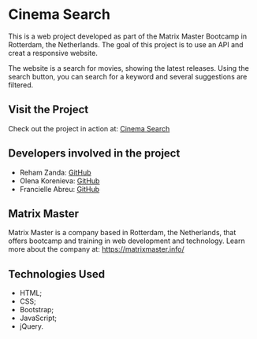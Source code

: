 <!DOCTYPE html>
<html>
<head>
    <meta charset="UTF-8">
</head>
<body>
    <h1>Cinema Search</h1>
    <p>This is a web project developed as part of the Matrix Master Bootcamp in Rotterdam, the Netherlands. The goal of this project is to use an API and creat a responsive website.</p>
    <p>The website is a search for movies, showing the latest releases. Using the search button, you can search for a keyword and several suggestions are filtered.</p>
    <h2>Visit the Project</h2>
    <p>Check out the project in action at: <a href="https://francielleabreu.github.io/search-movie/">Cinema Search</a></p>
    <h2>Developers involved in the project</h2>
    <ul>
        <li>Reham Zanda: <a href="https://github.com/rehamzanda">GitHub</a></li>
        <li>Olena Korenieva: <a href="https://github.com/ElenaKorenieva">GitHub</a></li>
        <li>Francielle Abreu: <a href="https://github.com/francielleabreu">GitHub</a></li>
    </ul>
    <h2>Matrix Master</h2>
    <p>Matrix Master is a company based in Rotterdam, the Netherlands, that offers bootcamp and training in web development and technology. Learn more about the company at: <a href="https://matrixmaster.info/">https://matrixmaster.info/</a></p>
    <h2>Technologies Used</h2>
    <ul>
        <li>HTML;</li>
        <li>CSS;</li>
        <li>Bootstrap;</li>
        <li>JavaScript;</li>
        <li>jQuery.</li>
    </ul>
</body>
</html>
